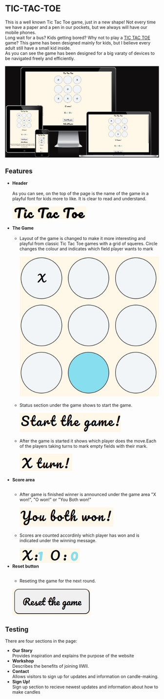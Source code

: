 # TIC-TAC-TOE
This is a well known Tic Tac Toe game, just in a new shape! Not every time we have a paper and a pen in our pockets, but we always will have our mobile phones.<br> Long wait for a bus? Kids getting bored? Why not to play a [TIC TAC TOE](https://kristine-kiki.github.io/Tic-Tac-Toe/) game? This game has been designed mainly for kids, but I believe every adult still have a small kid inside. <br> As you can see the game has been designed for a big varaty of devices to be navigated freely and efficiently.<br><br>
<img src="assets/pictures/response .png">

## Features
<ul><li><strong>Header</strong></li> <br>
As you can see, on the top of the page is the name of the game in a playful font for kids more to like. It is clear to read and understand.<br><br>
<img src="assets/pictures/header.png"><br><br>
<li><strong>The Game</strong> <br><br>
<ul><li>Layout of the game is changed to make it more interesting and playful from classic Tic Tac Toe games with a grid of squeres. Circle changes the colour and indicates which field player wants to mark </li><br>
<img src="assets/pictures/markedCircle.png"> <br><br>
<li>Status section under the game shows to start the game. <br><br>
<img src="assets/pictures/startButton.png"> <br><br>
<li>After the game is started it shows which player does the move.Each of the players taking turns to mark empty fields with their mark.<br><br>
<img src="assets/pictures/playersTurn.png"></ul> <br>
<li><strong>Score area</strong></li><br>
<ul><li>After game is finished winner is announced under the game area "X won!", "O won!" or "You Both won!"</li> <br>
<img src="assets/pictures/winMsg.png"><br><br> <li>Scores are counted accordinly which player has won and is indicated under the winning message.</li><br>
<img src="assets/pictures/scores.png">
</ul>
<li><strong>Reset button</strong></li><br>
<ul><li>Reseting the game for the next round.</li></ul><br> 
<img src="assets/pictures/resetButton.png"><br></ul>

## Testing
There are four sections in the page:
<ul><li><strong>Our Story</strong></li>
Provides inspiration and explains the purpose of the website
<li><strong>Workshop</strong></li>
Describes the benefits of joining IIWII.
<li><strong>Contact</strong></li>
Allows visitors to sign up for updates and information on candle-making.
<li><strong>Sign Up!</strong></li>
Sign up section to recieve newest updates and information about how to make candles<br>
